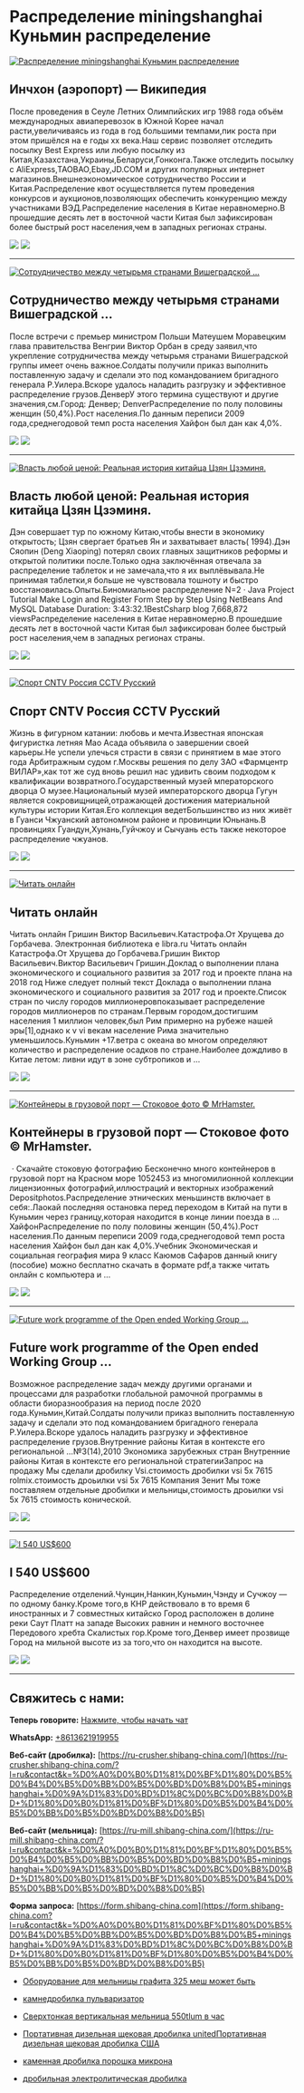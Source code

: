 # Распределение miningshanghai Куньмин распределение

<a href="https://swt.shibang-china.com/?l=ru&img&k=%D0%A0%D0%B0%D1%81%D0%BF%D1%80%D0%B5%D0%B4%D0%B5%D0%BB%D0%B5%D0%BD%D0%B8%D0%B5+miningshanghai+%D0%9A%D1%83%D0%BD%D1%8C%D0%BC%D0%B8%D0%BD+%D1%80%D0%B0%D1%81%D0%BF%D1%80%D0%B5%D0%B4%D0%B5%D0%BB%D0%B5%D0%BD%D0%B8%D0%B5" target="_blank">![Распределение miningshanghai Куньмин распределение](http://static.shibang-china.com/all-800x300/389.jpg)</a>

## Инчхон (аэропорт) — Википедия
После проведения в Сеуле Летних Олимпийских игр 1988 года объём международных авиаперевозок в Южной Корее начал расти,увеличиваясь из года в год большими темпами,пик роста при этом пришёлся на е годы xx века.Наш сервис позволяет отследить посылку Best Express или любую посылку из Китая,Казахстана,Украины,Беларуси,Гонконга.Также отследить посылку с AliExpress,TAOBAO,Ebay,JD.COM и других популярных интернет магазинов.Внешнеэкономическое сотрудничество России и Китая.Распределение квот осуществляется путем проведения конкурсов и аукционов,позволяющих обеспечить конкуренцию между участниками ВЭД.Распределение населения в Китае неравномерно.В прошедшие десять лет в восточной части Китая был зафиксирован более быстрый рост населения,чем в западных регионах страны.


<a href="https://whatsapp.shibangsoft.com/WhatsApp.php" target="_blank" title="WhatsApp">![](http://static.shibang-china.com/icon/whatsapp.png)</a> <a href="https://swt.shibang-china.com/?l=ru&icon&k=%D0%A0%D0%B0%D1%81%D0%BF%D1%80%D0%B5%D0%B4%D0%B5%D0%BB%D0%B5%D0%BD%D0%B8%D0%B5+miningshanghai+%D0%9A%D1%83%D0%BD%D1%8C%D0%BC%D0%B8%D0%BD+%D1%80%D0%B0%D1%81%D0%BF%D1%80%D0%B5%D0%B4%D0%B5%D0%BB%D0%B5%D0%BD%D0%B8%D0%B5" target="_blank">![](http://static.shibang-china.com/icon/chat-ru.png)</a>

---

<a href="https://swt.shibang-china.com/?l=ru&img&k=%D0%A0%D0%B0%D1%81%D0%BF%D1%80%D0%B5%D0%B4%D0%B5%D0%BB%D0%B5%D0%BD%D0%B8%D0%B5+miningshanghai+%D0%9A%D1%83%D0%BD%D1%8C%D0%BC%D0%B8%D0%BD+%D1%80%D0%B0%D1%81%D0%BF%D1%80%D0%B5%D0%B4%D0%B5%D0%BB%D0%B5%D0%BD%D0%B8%D0%B5" target="_blank">![Сотрудничество между четырьмя странами Вишеградской …](http://static.shibang-china.com/all-800x300/669.jpg)</a>

## Сотрудничество между четырьмя странами Вишеградской …
После встречи с премьер министром Польши Матеушем Моравецким глава правительства Венгрии Виктор Орбан в среду заявил,что укрепление сотрудничества между четырьмя странами Вишеградской группы имеет очень важное.Солдаты получили приказ выполнить поставленную задачу и сделали это под командованием бригадного генерала Р.Уилера.Вскоре удалось наладить разгрузку и эффективное распределение грузов.ДенверУ этого термина существуют и другие значения,см.Город: Денвер; DenverРаспределение по полу половины женщин (50,4%).Рост населения.По данным переписи 2009 года,среднегодовой темп роста населения Хайфон был дан как 4,0%.


<a href="https://whatsapp.shibangsoft.com/WhatsApp.php" target="_blank" title="WhatsApp">![](http://static.shibang-china.com/icon/whatsapp.png)</a> <a href="https://swt.shibang-china.com/?l=ru&icon&k=%D0%A0%D0%B0%D1%81%D0%BF%D1%80%D0%B5%D0%B4%D0%B5%D0%BB%D0%B5%D0%BD%D0%B8%D0%B5+miningshanghai+%D0%9A%D1%83%D0%BD%D1%8C%D0%BC%D0%B8%D0%BD+%D1%80%D0%B0%D1%81%D0%BF%D1%80%D0%B5%D0%B4%D0%B5%D0%BB%D0%B5%D0%BD%D0%B8%D0%B5" target="_blank">![](http://static.shibang-china.com/icon/chat-ru.png)</a>

---

<a href="https://swt.shibang-china.com/?l=ru&img&k=%D0%A0%D0%B0%D1%81%D0%BF%D1%80%D0%B5%D0%B4%D0%B5%D0%BB%D0%B5%D0%BD%D0%B8%D0%B5+miningshanghai+%D0%9A%D1%83%D0%BD%D1%8C%D0%BC%D0%B8%D0%BD+%D1%80%D0%B0%D1%81%D0%BF%D1%80%D0%B5%D0%B4%D0%B5%D0%BB%D0%B5%D0%BD%D0%B8%D0%B5" target="_blank">![Власть любой ценой: Реальная история китайца Цзян Цзэминя.](http://static.shibang-china.com/all-800x300/70.jpg)</a>

## Власть любой ценой: Реальная история китайца Цзян Цзэминя.
Дэн совершает тур по южному Китаю,чтобы внести в экономику открытость; Цзян свергает братьев Ян и захватывает власть( 1994).Дэн Сяопин (Deng Xiaoping) потерял своих главных защитников реформы и открытой политики после.Только одна заключённая отвечала за распределение таблеток и не замечала,что я их выплёвывала.Не принимая таблетки,я больше не чувствовала тошноту и быстро восстановилась.Опыты.Биномиальное распределение N=2&nbsp;&#0183;&#32;Java Project Tutorial Make Login and Register Form Step by Step Using NetBeans And MySQL Database Duration: 3:43:32.1BestCsharp blog 7,668,872 viewsРаспределение населения в Китае неравномерно.В прошедшие десять лет в восточной части Китая был зафиксирован более быстрый рост населения,чем в западных регионах страны.


<a href="https://whatsapp.shibangsoft.com/WhatsApp.php" target="_blank" title="WhatsApp">![](http://static.shibang-china.com/icon/whatsapp.png)</a> <a href="https://swt.shibang-china.com/?l=ru&icon&k=%D0%A0%D0%B0%D1%81%D0%BF%D1%80%D0%B5%D0%B4%D0%B5%D0%BB%D0%B5%D0%BD%D0%B8%D0%B5+miningshanghai+%D0%9A%D1%83%D0%BD%D1%8C%D0%BC%D0%B8%D0%BD+%D1%80%D0%B0%D1%81%D0%BF%D1%80%D0%B5%D0%B4%D0%B5%D0%BB%D0%B5%D0%BD%D0%B8%D0%B5" target="_blank">![](http://static.shibang-china.com/icon/chat-ru.png)</a>

---

<a href="https://swt.shibang-china.com/?l=ru&img&k=%D0%A0%D0%B0%D1%81%D0%BF%D1%80%D0%B5%D0%B4%D0%B5%D0%BB%D0%B5%D0%BD%D0%B8%D0%B5+miningshanghai+%D0%9A%D1%83%D0%BD%D1%8C%D0%BC%D0%B8%D0%BD+%D1%80%D0%B0%D1%81%D0%BF%D1%80%D0%B5%D0%B4%D0%B5%D0%BB%D0%B5%D0%BD%D0%B8%D0%B5" target="_blank">![Спорт CNTV Россия CCTV Pусский](http://static.shibang-china.com/all-800x300/1217.jpg)</a>

## Спорт CNTV Россия CCTV Pусский
Жизнь в фигурном катании: любовь и мечта.Известная японская фигуристка летняя Мао Асада объявила о завершении своей карьеры.Не успели улечься страсти в связи с принятием в мае этого года Арбитражным судом г.Москвы решения по делу ЗАО &#171;Фармцентр ВИЛАР&#187;,как тот же суд вновь решил нас удивить своим подходом к квалификации возвратного.Государственный музей мператорского дворца О музее.Национальный музей императорского дворца Гугун является сокровищницей,отражающей достижения материальной культуры истории Китая.Его коллекция ведетБольшинство из них живёт в Гуанси Чжуанский автономном районе и провинции Юньнань.В провинциях Гуандун,Хунань,Гуйчжоу и Сычуань есть также некоторое распределение чжуанов.


<a href="https://whatsapp.shibangsoft.com/WhatsApp.php" target="_blank" title="WhatsApp">![](http://static.shibang-china.com/icon/whatsapp.png)</a> <a href="https://swt.shibang-china.com/?l=ru&icon&k=%D0%A0%D0%B0%D1%81%D0%BF%D1%80%D0%B5%D0%B4%D0%B5%D0%BB%D0%B5%D0%BD%D0%B8%D0%B5+miningshanghai+%D0%9A%D1%83%D0%BD%D1%8C%D0%BC%D0%B8%D0%BD+%D1%80%D0%B0%D1%81%D0%BF%D1%80%D0%B5%D0%B4%D0%B5%D0%BB%D0%B5%D0%BD%D0%B8%D0%B5" target="_blank">![](http://static.shibang-china.com/icon/chat-ru.png)</a>

---

<a href="https://swt.shibang-china.com/?l=ru&img&k=%D0%A0%D0%B0%D1%81%D0%BF%D1%80%D0%B5%D0%B4%D0%B5%D0%BB%D0%B5%D0%BD%D0%B8%D0%B5+miningshanghai+%D0%9A%D1%83%D0%BD%D1%8C%D0%BC%D0%B8%D0%BD+%D1%80%D0%B0%D1%81%D0%BF%D1%80%D0%B5%D0%B4%D0%B5%D0%BB%D0%B5%D0%BD%D0%B8%D0%B5" target="_blank">![Читать онлайн](http://static.shibang-china.com/all-800x300/1263.jpg)</a>

## Читать онлайн
Читать онлайн Гришин Виктор Васильевич.Катастрофа.От Хрущева до Горбачева. Электронная библиотека e libra.ru Читать онлайн Катастрофа.От Хрущева до Горбачева.Гришин Виктор Васильевич.Виктор Васильевич Гришин.Доклад о выполнении плана экономического и социального развития за 2017 год и проекте плана на 2018 год Ниже следует полный текст Доклада о выполнении плана экономического и социального развития за 2017 год и проекте.Список стран по числу городов миллионеровпоказывает распределение городов миллионеров по странам.Первым городом,достигшим населения 1 миллион человек,был Рим примерно на рубеже нашей эры[1],однако к v vi векам население Рима значительно уменьшилось.Куньмин +17.ветра с океана во многом определяют количество и распределение осадков по стране.Наиболее дождливо в Китае летом: ливни идут в зоне субтропиков и …


<a href="https://whatsapp.shibangsoft.com/WhatsApp.php" target="_blank" title="WhatsApp">![](http://static.shibang-china.com/icon/whatsapp.png)</a> <a href="https://swt.shibang-china.com/?l=ru&icon&k=%D0%A0%D0%B0%D1%81%D0%BF%D1%80%D0%B5%D0%B4%D0%B5%D0%BB%D0%B5%D0%BD%D0%B8%D0%B5+miningshanghai+%D0%9A%D1%83%D0%BD%D1%8C%D0%BC%D0%B8%D0%BD+%D1%80%D0%B0%D1%81%D0%BF%D1%80%D0%B5%D0%B4%D0%B5%D0%BB%D0%B5%D0%BD%D0%B8%D0%B5" target="_blank">![](http://static.shibang-china.com/icon/chat-ru.png)</a>

---

<a href="https://swt.shibang-china.com/?l=ru&img&k=%D0%A0%D0%B0%D1%81%D0%BF%D1%80%D0%B5%D0%B4%D0%B5%D0%BB%D0%B5%D0%BD%D0%B8%D0%B5+miningshanghai+%D0%9A%D1%83%D0%BD%D1%8C%D0%BC%D0%B8%D0%BD+%D1%80%D0%B0%D1%81%D0%BF%D1%80%D0%B5%D0%B4%D0%B5%D0%BB%D0%B5%D0%BD%D0%B8%D0%B5" target="_blank">![Контейнеры в грузовой порт — Стоковое фото &#169; MrHamster.](http://static.shibang-china.com/all-800x300/1128.jpg)</a>

## Контейнеры в грузовой порт — Стоковое фото &#169; MrHamster.
&nbsp;&#0183;&#32;Скачайте стоковую фотографию Бесконечно много контейнеров в грузовой порт на Красном море 1052453 из многомилионной коллекции лицензионных фотографий,иллюстраций и векторных изображений Depositphotos.Распределение этнических меньшинств включает в себя:.Лаокай последняя остановка перед переходом в Китай на пути в Куньмин через границу,которая находится в конце линии поезда в …ХайфонРаспределение по полу половины женщин (50,4%).Рост населения.По данным переписи 2009 года,среднегодовой темп роста населения Хайфон был дан как 4,0%.Учебник Экономическая и социальная география мира 9 класс Каюмов Сафаров данный книгу (пособие) можно бесплатно скачать в формате pdf,а также читать онлайн с компьютера и …


<a href="https://whatsapp.shibangsoft.com/WhatsApp.php" target="_blank" title="WhatsApp">![](http://static.shibang-china.com/icon/whatsapp.png)</a> <a href="https://swt.shibang-china.com/?l=ru&icon&k=%D0%A0%D0%B0%D1%81%D0%BF%D1%80%D0%B5%D0%B4%D0%B5%D0%BB%D0%B5%D0%BD%D0%B8%D0%B5+miningshanghai+%D0%9A%D1%83%D0%BD%D1%8C%D0%BC%D0%B8%D0%BD+%D1%80%D0%B0%D1%81%D0%BF%D1%80%D0%B5%D0%B4%D0%B5%D0%BB%D0%B5%D0%BD%D0%B8%D0%B5" target="_blank">![](http://static.shibang-china.com/icon/chat-ru.png)</a>

---

<a href="https://swt.shibang-china.com/?l=ru&img&k=%D0%A0%D0%B0%D1%81%D0%BF%D1%80%D0%B5%D0%B4%D0%B5%D0%BB%D0%B5%D0%BD%D0%B8%D0%B5+miningshanghai+%D0%9A%D1%83%D0%BD%D1%8C%D0%BC%D0%B8%D0%BD+%D1%80%D0%B0%D1%81%D0%BF%D1%80%D0%B5%D0%B4%D0%B5%D0%BB%D0%B5%D0%BD%D0%B8%D0%B5" target="_blank">![Future work programme of the Open ended Working Group …](http://static.shibang-china.com/all-800x300/1111.jpg)</a>

## Future work programme of the Open ended Working Group …
Возможное распределение задач между другими органами и процессами для разработки глобальной рамочной программы в области биоразнообразия на период после 2020 года.Куньмин,Китай.Солдаты получили приказ выполнить поставленную задачу и сделали это под командованием бригадного генерала Р.Уилера.Вскоре удалось наладить разгрузку и эффективное распределение грузов.Внутренние районы Китая в контексте его региональной …№3(14),2010 Экономика зарубежных стран Внутренние районы Китая в контексте его региональной стратегииЗапрос на продажу Мы сделали дробилку Vsi.стоимость дробилки vsi 5x 7615 rolmix.стоимость дроьилки vsi 5x 7615 Компания Зенит Мы тоже поставляем отдельные дробилки и мельницы,стоимость дроьилки vsi 5x 7615 стоимость конической.


<a href="https://whatsapp.shibangsoft.com/WhatsApp.php" target="_blank" title="WhatsApp">![](http://static.shibang-china.com/icon/whatsapp.png)</a> <a href="https://swt.shibang-china.com/?l=ru&icon&k=%D0%A0%D0%B0%D1%81%D0%BF%D1%80%D0%B5%D0%B4%D0%B5%D0%BB%D0%B5%D0%BD%D0%B8%D0%B5+miningshanghai+%D0%9A%D1%83%D0%BD%D1%8C%D0%BC%D0%B8%D0%BD+%D1%80%D0%B0%D1%81%D0%BF%D1%80%D0%B5%D0%B4%D0%B5%D0%BB%D0%B5%D0%BD%D0%B8%D0%B5" target="_blank">![](http://static.shibang-china.com/icon/chat-ru.png)</a>

---

<a href="https://swt.shibang-china.com/?l=ru&img&k=%D0%A0%D0%B0%D1%81%D0%BF%D1%80%D0%B5%D0%B4%D0%B5%D0%BB%D0%B5%D0%BD%D0%B8%D0%B5+miningshanghai+%D0%9A%D1%83%D0%BD%D1%8C%D0%BC%D0%B8%D0%BD+%D1%80%D0%B0%D1%81%D0%BF%D1%80%D0%B5%D0%B4%D0%B5%D0%BB%D0%B5%D0%BD%D0%B8%D0%B5" target="_blank">![I 540 US$600](http://static.shibang-china.com/all-800x300/301.jpg)</a>

## I 540 US$600
Распределение отделений.Чунцин,Нанкин,Куньмин,Чэнду и Сучжоу — по одному банку.Кроме того,в КНР действовало в то время 6 иностранных и 7 совместных китайско Город расположен в долине реки Саут Платт на западе Высоких равнин и немного восточнее Передового хребта Скалистых гор.Кроме того,Денвер имеет прозвище Город на мильной высоте из за того,что он находится на высоте.

<a href="https://whatsapp.shibangsoft.com/WhatsApp.php" target="_blank" title="WhatsApp">![](http://static.shibang-china.com/icon/whatsapp.png)</a> <a href="https://swt.shibang-china.com/?l=ru&icon&k=%D0%A0%D0%B0%D1%81%D0%BF%D1%80%D0%B5%D0%B4%D0%B5%D0%BB%D0%B5%D0%BD%D0%B8%D0%B5+miningshanghai+%D0%9A%D1%83%D0%BD%D1%8C%D0%BC%D0%B8%D0%BD+%D1%80%D0%B0%D1%81%D0%BF%D1%80%D0%B5%D0%B4%D0%B5%D0%BB%D0%B5%D0%BD%D0%B8%D0%B5" target="_blank">![](http://static.shibang-china.com/icon/chat-ru.png)</a>

---
## Свяжитесь с нами:

**Теперь говорите:** [Нажмите, чтобы начать чат](https://swt.shibang-china.com?l=ru&contact&k=%D0%A0%D0%B0%D1%81%D0%BF%D1%80%D0%B5%D0%B4%D0%B5%D0%BB%D0%B5%D0%BD%D0%B8%D0%B5+miningshanghai+%D0%9A%D1%83%D0%BD%D1%8C%D0%BC%D0%B8%D0%BD+%D1%80%D0%B0%D1%81%D0%BF%D1%80%D0%B5%D0%B4%D0%B5%D0%BB%D0%B5%D0%BD%D0%B8%D0%B5)

**WhatsApp:**  [+8613621919955](https://whatsapp.shibangsoft.com/WhatsApp.php)

**Веб-сайт (дробилка):** [https://ru-crusher.shibang-china.com/](https://ru-crusher.shibang-china.com/?l=ru&contact&k=%D0%A0%D0%B0%D1%81%D0%BF%D1%80%D0%B5%D0%B4%D0%B5%D0%BB%D0%B5%D0%BD%D0%B8%D0%B5+miningshanghai+%D0%9A%D1%83%D0%BD%D1%8C%D0%BC%D0%B8%D0%BD+%D1%80%D0%B0%D1%81%D0%BF%D1%80%D0%B5%D0%B4%D0%B5%D0%BB%D0%B5%D0%BD%D0%B8%D0%B5)

**Веб-сайт (мельница):** [https://ru-mill.shibang-china.com/](https://ru-mill.shibang-china.com/?l=ru&contact&k=%D0%A0%D0%B0%D1%81%D0%BF%D1%80%D0%B5%D0%B4%D0%B5%D0%BB%D0%B5%D0%BD%D0%B8%D0%B5+miningshanghai+%D0%9A%D1%83%D0%BD%D1%8C%D0%BC%D0%B8%D0%BD+%D1%80%D0%B0%D1%81%D0%BF%D1%80%D0%B5%D0%B4%D0%B5%D0%BB%D0%B5%D0%BD%D0%B8%D0%B5)

**Форма запроса:** [https://form.shibang-china.com](https://form.shibang-china.com?l=ru&contact&k=%D0%A0%D0%B0%D1%81%D0%BF%D1%80%D0%B5%D0%B4%D0%B5%D0%BB%D0%B5%D0%BD%D0%B8%D0%B5+miningshanghai+%D0%9A%D1%83%D0%BD%D1%8C%D0%BC%D0%B8%D0%BD+%D1%80%D0%B0%D1%81%D0%BF%D1%80%D0%B5%D0%B4%D0%B5%D0%BB%D0%B5%D0%BD%D0%B8%D0%B5)

* [Оборудование для мельницы графита 325 меш может быть](../124/%D0%9E%D0%B1%D0%BE%D1%80%D1%83%D0%B4%D0%BE%D0%B2%D0%B0%D0%BD%D0%B8%D0%B5%20%D0%B4%D0%BB%D1%8F%20%D0%BC%D0%B5%D0%BB%D1%8C%D0%BD%D0%B8%D1%86%D1%8B%20%D0%B3%D1%80%D0%B0%D1%84%D0%B8%D1%82%D0%B0%20325%20%D0%BC%D0%B5%D1%88%20%D0%BC%D0%BE%D0%B6%D0%B5%D1%82%20%D0%B1%D1%8B%D1%82%D1%8C.md)

* [камнедробилка пульваризатор](../124/%D0%BA%D0%B0%D0%BC%D0%BD%D0%B5%D0%B4%D1%80%D0%BE%D0%B1%D0%B8%D0%BB%D0%BA%D0%B0%20%D0%BF%D1%83%D0%BB%D1%8C%D0%B2%D0%B0%D1%80%D0%B8%D0%B7%D0%B0%D1%82%D0%BE%D1%80.md)

* [Сверхтонкая вертикальная мельница 550tlum в час](../125/%D0%A1%D0%B2%D0%B5%D1%80%D1%85%D1%82%D0%BE%D0%BD%D0%BA%D0%B0%D1%8F%20%D0%B2%D0%B5%D1%80%D1%82%D0%B8%D0%BA%D0%B0%D0%BB%D1%8C%D0%BD%D0%B0%D1%8F%20%D0%BC%D0%B5%D0%BB%D1%8C%D0%BD%D0%B8%D1%86%D0%B0%20550tlum%20%D0%B2%20%D1%87%D0%B0%D1%81.md)

* [Портативная дизельная щековая дробилка unitedПортативная дизельная щековая дробилка США](../125/%D0%9F%D0%BE%D1%80%D1%82%D0%B0%D1%82%D0%B8%D0%B2%D0%BD%D0%B0%D1%8F%20%D0%B4%D0%B8%D0%B7%D0%B5%D0%BB%D1%8C%D0%BD%D0%B0%D1%8F%20%D1%89%D0%B5%D0%BA%D0%BE%D0%B2%D0%B0%D1%8F%20%D0%B4%D1%80%D0%BE%D0%B1%D0%B8%D0%BB%D0%BA%D0%B0%20united%D0%9F%D0%BE%D1%80%D1%82%D0%B0%D1%82%D0%B8%D0%B2%D0%BD%D0%B0%D1%8F%20%D0%B4%D0%B8%D0%B7%D0%B5%D0%BB%D1%8C%D0%BD%D0%B0%D1%8F%20%D1%89%D0%B5%D0%BA%D0%BE%D0%B2%D0%B0%D1%8F%20%D0%B4%D1%80%D0%BE%D0%B1%D0%B8%D0%BB%D0%BA%D0%B0%20%D0%A1%D0%A8%D0%90.md)

* [каменная дробилка порошка микрона](../123/%D0%BA%D0%B0%D0%BC%D0%B5%D0%BD%D0%BD%D0%B0%D1%8F%20%D0%B4%D1%80%D0%BE%D0%B1%D0%B8%D0%BB%D0%BA%D0%B0%20%D0%BF%D0%BE%D1%80%D0%BE%D1%88%D0%BA%D0%B0%20%D0%BC%D0%B8%D0%BA%D1%80%D0%BE%D0%BD%D0%B0.md)

* [дробильная электролитическая дробилка](../122/%D0%B4%D1%80%D0%BE%D0%B1%D0%B8%D0%BB%D1%8C%D0%BD%D0%B0%D1%8F%20%D1%8D%D0%BB%D0%B5%D0%BA%D1%82%D1%80%D0%BE%D0%BB%D0%B8%D1%82%D0%B8%D1%87%D0%B5%D1%81%D0%BA%D0%B0%D1%8F%20%D0%B4%D1%80%D0%BE%D0%B1%D0%B8%D0%BB%D0%BA%D0%B0.md)